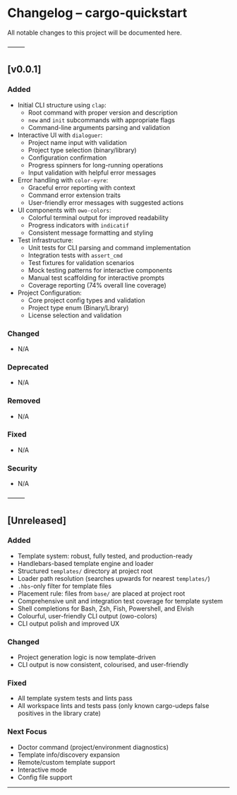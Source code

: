 # Changelog – cargo-quickstart

All notable changes to this project will be documented here.

⸻

## [v0.0.1]

### Added

-   Initial CLI structure using `clap`:
    -   Root command with proper version and description
    -   `new` and `init` subcommands with appropriate flags
    -   Command-line arguments parsing and validation
-   Interactive UI with `dialoguer`:
    -   Project name input with validation
    -   Project type selection (binary/library)
    -   Configuration confirmation
    -   Progress spinners for long-running operations
    -   Input validation with helpful error messages
-   Error handling with `color-eyre`:
    -   Graceful error reporting with context
    -   Command error extension traits
    -   User-friendly error messages with suggested actions
-   UI components with `owo-colors`:
    -   Colorful terminal output for improved readability
    -   Progress indicators with `indicatif`
    -   Consistent message formatting and styling
-   Test infrastructure:
    -   Unit tests for CLI parsing and command implementation
    -   Integration tests with `assert_cmd`
    -   Test fixtures for validation scenarios
    -   Mock testing patterns for interactive components
    -   Manual test scaffolding for interactive prompts
    -   Coverage reporting (74% overall line coverage)
-   Project Configuration:
    -   Core project config types and validation
    -   Project type enum (Binary/Library)
    -   License selection and validation

### Changed

-   N/A

### Deprecated

-   N/A

### Removed

-   N/A

### Fixed

-   N/A

### Security

-   N/A

⸻

## [Unreleased]

### Added
-   Template system: robust, fully tested, and production-ready
-   Handlebars-based template engine and loader
-   Structured `templates/` directory at project root
-   Loader path resolution (searches upwards for nearest `templates/`)
-   `.hbs`-only filter for template files
-   Placement rule: files from `base/` are placed at project root
-   Comprehensive unit and integration test coverage for template system
-   Shell completions for Bash, Zsh, Fish, Powershell, and Elvish
-   Colourful, user-friendly CLI output (owo-colors)
-   CLI output polish and improved UX

### Changed
-   Project generation logic is now template-driven
-   CLI output is now consistent, colourised, and user-friendly

### Fixed
-   All template system tests and lints pass
-   All workspace lints and tests pass (only known cargo-udeps false positives in the library crate)

### Next Focus
-   Doctor command (project/environment diagnostics)
-   Template info/discovery expansion
-   Remote/custom template support
-   Interactive mode
-   Config file support

---
